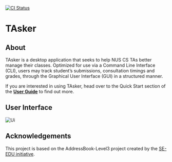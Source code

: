 [![CI Status](https://github.com/AY2021S1-CS2103T-F11-1/tp/workflows/Java%20CI/badge.svg)](https://github.com/AY2021S1-CS2103T-F11-1/tp/actions)

# TAsker

## About

TAsker is a desktop application that seeks to help NUS CS TAs better manage their classes. Optimized for use via a
Command Line Interface (CLI), users may track student’s submissions, consultation timings and grades, through the
Graphical User Interface (GUI) in a structured manner.

If you are interested in using TAsker, head over to the Quick Start section of the **[User Guide](https://github.com/AY2021S1-CS2103T-F11-1/tp/blob/master/docs/UserGuide.md)** to find out more.

## User Interface

![Ui](docs/images/Ui.png)

## Acknowledgements

This project is based on the AddressBook-Level3 project created by the [SE-EDU initiative](https://se-education.org).
